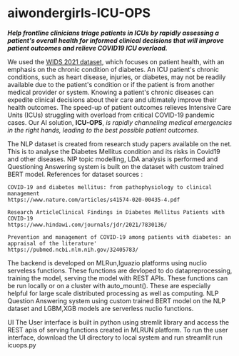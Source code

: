 # aiwondergirls-ICU-OPS
**_Help frontline clinicians triage patients in ICUs by rapidly assessing a patient's overall health for informed clinical decisions that will improve patient outcomes and relieve COVID19 ICU overload._**

We used the [WIDS 2021 dataset](https://www.kaggle.com/c/widsdatathon2021/data), which focuses on patient health, with an emphasis on the chronic condition of diabetes. An ICU patient's chronic conditions, such as heart disease, injuries, or diabetes, may not be readily available due to the patient's condition or if the patient is from another medical provider or system. Knowing a patient's chronic diseases can expedite clinical decisions about their care and ultimately improve their health outcomes.  The speed-up of patient outcomes relieves Intensive Care Units (ICUs) struggling with overload from critical COVID-19 pandemic cases.  Our AI solution, **ICU-OPS**, _is rapidly channeling medical emergencies in the right hands, leading to the best possible patient outcomes._ 

The NLP dataset is created from research study papers available on the net. This is to analyse the Diabetes Mellitus condition and its risks in Covid19 and other diseases. NlP topic modelling, LDA analysis is performed and Questioning Answering system is built on the dataset  with custom trained BERT model. References for dataset sources : 

    COVID-19 and diabetes mellitus: from pathophysiology to clinical management
    https://www.nature.com/articles/s41574-020-00435-4.pdf

    Research ArticleClinical Findings in Diabetes Mellitus Patients with COVID-19 
    https://www.hindawi.com/journals/jdr/2021/7830136/

    Prevention and management of COVID-19 among patients with diabetes: an appraisal of the literature'
    https://pubmed.ncbi.nlm.nih.gov/32405783/

The backend is developed on MLRun,Iguazio platforms using nuclio serveless functions. These functions are devloped to do datapreprocessing, training the model, serving the model with REST APIs. These functions can be run locally or on a cluster with auto_mount(). These are especially helpful for large scale distributed processing as well as computing. NLP Question Answering system using custom trained BERT model on the NLP dataset and LGBM,XGB models are serverless nuclio functions.   

UI
 The User interface is built in python using stremlit library and access the REST apis of serving functions created in MLRUN platform. 
 To run the user interface, download the UI directory to local system and run 
    streamlit run icuops.py
